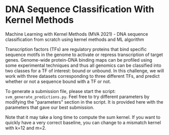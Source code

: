 # DNA Sequence Classification With Kernel Methods
Machine Learning with Kernel Methods (MVA 2021) - DNA sequence classification from scratch using kernel methods and ML algorithm

Transcription factors (TFs) are regulatory proteins that bind specific sequence motifs in the genome to activate or repress transcription of target genes.
Genome-wide protein-DNA binding maps can be profiled using some experimental techniques and thus all genomics can be classified into two classes for a TF of interest: bound or unbound.
In this challenge, we will work with three datasets corresponding to three different TFs, and predict whether or not a sequence bound with a TF or not.

To generate a submission file, please start the script: `svm_generate_predictions.py`. Feel free to try different parameters by modifying the "parameters" section in the script. It is provided here with the parameters that gave our best submission. 

Note that it may take a long time to compute the sum kernel. If you want to quickly have a very correct baseline, you can change to a mismatch kernel with k=12 and m=2.
